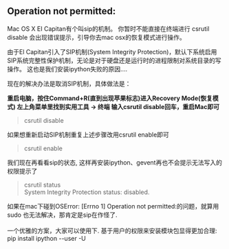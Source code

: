 ## Operation not permitted:</br>
Mac OS X EI Capitan有个叫sip的机制。 你暂时不能直接在终端进行 csrutil disable 会出现错误提示，引导你去mac osx的恢复模式进行操作。 

由于El Capitan引入了SIP机制(System Integrity Protection)，默认下系统启用SIP系统完整性保护机制，无论是对于硬盘还是运行时的进程限制对系统目录的写操作。 这也是我们安装ipython失败的原因….


现在的解决办法是取消SIP机制，具体做法是：

**重启电脑，按住Command+R(直到出现苹果标志)进入Recovery Mode(恢复模式)
左上角菜单里找到实用工具 -> 终端
输入csrutil disable回车，重启Mac即可**

>csrutil disable</br>

如果想重新启动SIP机制重复上述步骤改用csrutil enable即可

>csrutil enable</br>

我们现在再看看sip的状态, 这样再安装ipython、gevent再也不会提示无法写入的权限提示了

>csrutil status</br>
System Integrity Protection status: disabled.


如果在mac下碰到OSError: [Errno 1] Operation not permitted:的问题，就算用sudo 也无法解决，那肯定是sip在作怪了.
</br></br>
一个优雅的方案，大家可以使用下. 基于用户的权限来安装模块包显得更加合理:</br> 
pip install ipython --user -U
